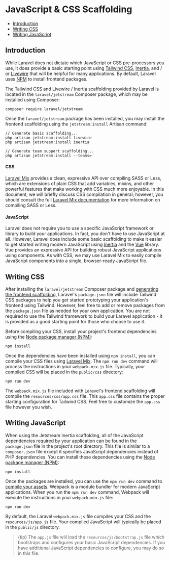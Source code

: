 # JavaScript & CSS Scaffolding

- [Introduction](#introduction)
- [Writing CSS](#writing-css)
- [Writing JavaScript](#writing-javascript)

<a name="introduction"></a>
## Introduction

While Laravel does not dictate which JavaScript or CSS pre-processors you use, it does provide a basic starting point using [Tailwind CSS](https://getbootstrap.com/), [Inertia](https://inertiajs.org/), and / or [Livewire](https://laravel-livewire.com/) that will be helpful for many applications. By default, Laravel uses [NPM](https://www.npmjs.org) to install frontend packages.

The Tailwind CSS and Livewire / Inertia scaffolding provided by Laravel is located in the `laravel/jetstream` Composer package, which may be installed using Composer:

    composer require laravel/jetstream

Once the `laravel/jetstream` package has been installed, you may install the frontend scaffolding using the `jetstream:install` Artisan command:

    // Generate basic scaffolding...
    php artisan jetstream:install livewire
    php artisan jetstream:install inertia

    // Generate team support scaffolding...
    php artisan jetstream:install --teams=

#### CSS

[Laravel Mix](/docs/{{version}}/mix) provides a clean, expressive API over compiling SASS or Less, which are extensions of plain CSS that add variables, mixins, and other powerful features that make working with CSS much more enjoyable. In this document, we will briefly discuss CSS compilation in general; however, you should consult the full [Laravel Mix documentation](/docs/{{version}}/mix) for more information on compiling SASS or Less.

#### JavaScript

Laravel does not require you to use a specific JavaScript framework or library to build your applications. In fact, you don't have to use JavaScript at all. However, Laravel does include some basic scaffolding to make it easier to get started writing modern JavaScript using [Inertia](https://inertiajs.com) and the [Vue](https://vuejs.org) library. Vue provides an expressive API for building robust JavaScript applications using components. As with CSS, we may use Laravel Mix to easily compile JavaScript components into a single, browser-ready JavaScript file.

<a name="writing-css"></a>
## Writing CSS

After installing the `laravel/jetstream` Composer package and [generating the frontend scaffolding](#introduction), Laravel's `package.json` file will include Tailwind CSS packages to help you get started prototyping your application's frontend using Tailwind. However, feel free to add or remove packages from the `package.json` file as needed for your own application. You are not required to use the Tailwind framework to build your Laravel application - it is provided as a good starting point for those who choose to use it.

Before compiling your CSS, install your project's frontend dependencies using the [Node package manager (NPM)](https://www.npmjs.org):

    npm install

Once the dependencies have been installed using `npm install`, you can compile your CSS files using [Laravel Mix](/docs/{{version}}/mix#working-with-stylesheets). The `npm run dev` command will process the instructions in your `webpack.mix.js` file. Typically, your compiled CSS will be placed in the `public/css` directory:

    npm run dev

The `webpack.mix.js` file included with Laravel's frontend scaffolding will compile the `resources/css/app.css` file. This `app.css` file contains the proper starting configuration for Tailwind CSS. Feel free to customize the `app.css` file however you wish.

<a name="writing-javascript"></a>
## Writing JavaScript

When using the Jetstream Inertia scaffolding, all of the JavaScript dependencies required by your application can be found in the `package.json` file in the project's root directory. This file is similar to a `composer.json` file except it specifies JavaScript dependencies instead of PHP dependencies. You can install these dependencies using the [Node package manager (NPM)](https://www.npmjs.org):

    npm install

Once the packages are installed, you can use the `npm run dev` command to [compile your assets](/docs/{{version}}/mix). Webpack is a module bundler for modern JavaScript applications. When you run the `npm run dev` command, Webpack will execute the instructions in your `webpack.mix.js` file:

    npm run dev

By default, the Laravel `webpack.mix.js` file compiles your CSS and the `resources/js/app.js` file. Your compiled JavaScript will typically be placed in the `public/js` directory.

> {tip} The `app.js` file will load the `resources/js/bootstrap.js` file which bootstraps and configures your basic JavaScript dependencies. If you have additional JavaScript dependencies to configure, you may do so in this file.
